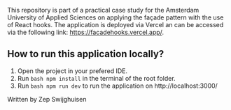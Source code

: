 This repository is part of a practical case study for the Amsterdam University of Applied Sciences on applying the façade pattern with the use of React hooks. The application is deployed via Vercel an can be accessed via the following link: https://facadehooks.vercel.app/. 

## How to run this application locally?

1. Open the project in your prefered IDE.
2. Run ```bash npm install``` in the terminal of the root folder.
3. Run ```bash npm run dev``` to run the application on http://localhost:3000/

Written by Zep Swijghuisen 




